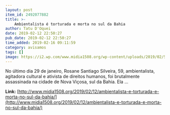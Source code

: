 ```yaml
---
layout: post
item_id: 2492077882
title: >-
    Ambientalista é torturada e morta no sul da Bahia
author: Tatu D'Oquei
date: 2019-02-12 22:50:27
pub_date: 2019-02-12 22:50:27
time_added: 2019-02-16 09:11:59
category: avisamos
tags: []
image: https://i2.wp.com/www.midia1508.org/wp-content/uploads/2019/02/524482_103136809820653_125213637_n.jpg?fit=394%2C543
---
```


No último dia 29 de janeiro, Rosane Santiago Silveira, 59, ambientalista, agitadora cultural e ativista de direitos humanos, foi brutalmente assassinada na cidade de Nova Viçosa, sul da Bahia. Ela …

**Link:** [http://www.midia1508.org/2019/02/12/ambientalista-e-torturada-e-morta-no-sul-da-bahia/](http://www.midia1508.org/2019/02/12/ambientalista-e-torturada-e-morta-no-sul-da-bahia/)

